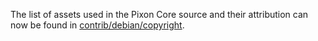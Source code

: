 The list of assets used in the Pixon Core source and their attribution can now be found in [contrib/debian/copyright](../contrib/debian/copyright).
